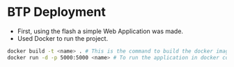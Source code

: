 # BTP Deployment

- First, using the flash a simple Web Application was made.
- Used Docker to run the project.
```bash
docker build -t <name> . # This is the command to build the docker image from the Dockerfile.
docker run -d -p 5000:5000 <name> # To run the application in docker container.
```
